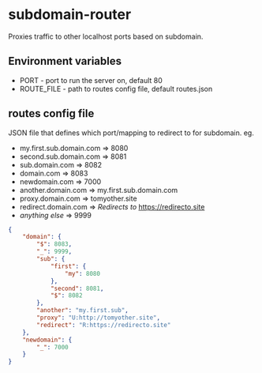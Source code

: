 # subdomain-router

Proxies traffic to other localhost ports based on subdomain.

## Environment variables
* PORT - port to run the server on, default 80
* ROUTE_FILE - path to routes config file, default routes.json

## routes config file
JSON file that defines which port/mapping to redirect to for subdomain.
eg.
* my.first.sub.domain.com => 8080
* second.sub.domain.com => 8081
* sub.domain.com => 8082
* domain.com => 8083
* newdomain.com => 7000
* another.domain.com => my.first.sub.domain.com
* proxy.domain.com => tomyother.site
* redirect.domain.com => _Redirects to_ https://redirecto.site
* _anything else_ => 9999

```json
{
    "domain": {
        "$": 8083,
        "_": 9999,
        "sub": {
            "first": {
                "my": 8080
            },
            "second": 8081,
            "$": 8082
        },
        "another": "my.first.sub",
        "proxy": "U:http://tomyother.site",
        "redirect": "R:https://redirecto.site"
    },
    "newdomain": {
        "_": 7000
    }
}
```
